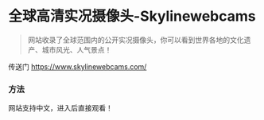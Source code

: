 # 全球高清实况摄像头-Skylinewebcams



>网站收录了全球范围内的公开实况摄像头，你可以看到世界各地的文化遗产、城市风光、人气景点！

<!-- ![alt 实况摄像头](https://cdn.jsdelivr.net/gh/SkylineWebcams/web@main/skylinewebcams.svg  "实况摄像头") -->

传送门 https://www.skylinewebcams.com/

### 方法

网站支持中文，进入后直接观看！
